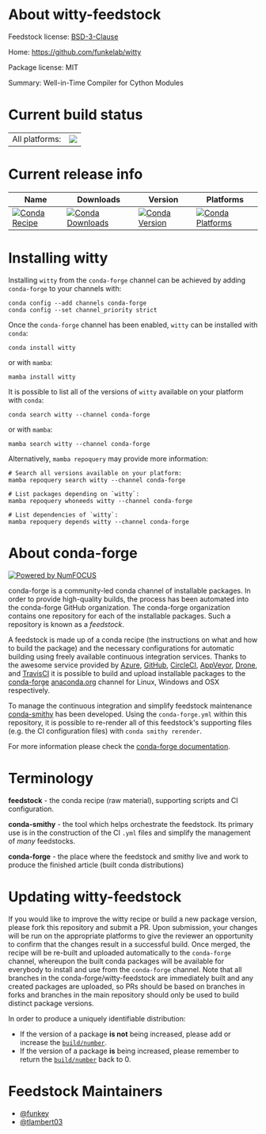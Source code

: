 About witty-feedstock
=====================

Feedstock license: [BSD-3-Clause](https://github.com/conda-forge/witty-feedstock/blob/main/LICENSE.txt)

Home: https://github.com/funkelab/witty

Package license: MIT

Summary: Well-in-Time Compiler for Cython Modules

Current build status
====================


<table><tr><td>All platforms:</td>
    <td>
      <a href="https://dev.azure.com/conda-forge/feedstock-builds/_build/latest?definitionId=26203&branchName=main">
        <img src="https://dev.azure.com/conda-forge/feedstock-builds/_apis/build/status/witty-feedstock?branchName=main">
      </a>
    </td>
  </tr>
</table>

Current release info
====================

| Name | Downloads | Version | Platforms |
| --- | --- | --- | --- |
| [![Conda Recipe](https://img.shields.io/badge/recipe-witty-green.svg)](https://anaconda.org/conda-forge/witty) | [![Conda Downloads](https://img.shields.io/conda/dn/conda-forge/witty.svg)](https://anaconda.org/conda-forge/witty) | [![Conda Version](https://img.shields.io/conda/vn/conda-forge/witty.svg)](https://anaconda.org/conda-forge/witty) | [![Conda Platforms](https://img.shields.io/conda/pn/conda-forge/witty.svg)](https://anaconda.org/conda-forge/witty) |

Installing witty
================

Installing `witty` from the `conda-forge` channel can be achieved by adding `conda-forge` to your channels with:

```
conda config --add channels conda-forge
conda config --set channel_priority strict
```

Once the `conda-forge` channel has been enabled, `witty` can be installed with `conda`:

```
conda install witty
```

or with `mamba`:

```
mamba install witty
```

It is possible to list all of the versions of `witty` available on your platform with `conda`:

```
conda search witty --channel conda-forge
```

or with `mamba`:

```
mamba search witty --channel conda-forge
```

Alternatively, `mamba repoquery` may provide more information:

```
# Search all versions available on your platform:
mamba repoquery search witty --channel conda-forge

# List packages depending on `witty`:
mamba repoquery whoneeds witty --channel conda-forge

# List dependencies of `witty`:
mamba repoquery depends witty --channel conda-forge
```


About conda-forge
=================

[![Powered by
NumFOCUS](https://img.shields.io/badge/powered%20by-NumFOCUS-orange.svg?style=flat&colorA=E1523D&colorB=007D8A)](https://numfocus.org)

conda-forge is a community-led conda channel of installable packages.
In order to provide high-quality builds, the process has been automated into the
conda-forge GitHub organization. The conda-forge organization contains one repository
for each of the installable packages. Such a repository is known as a *feedstock*.

A feedstock is made up of a conda recipe (the instructions on what and how to build
the package) and the necessary configurations for automatic building using freely
available continuous integration services. Thanks to the awesome service provided by
[Azure](https://azure.microsoft.com/en-us/services/devops/), [GitHub](https://github.com/),
[CircleCI](https://circleci.com/), [AppVeyor](https://www.appveyor.com/),
[Drone](https://cloud.drone.io/welcome), and [TravisCI](https://travis-ci.com/)
it is possible to build and upload installable packages to the
[conda-forge](https://anaconda.org/conda-forge) [anaconda.org](https://anaconda.org/)
channel for Linux, Windows and OSX respectively.

To manage the continuous integration and simplify feedstock maintenance
[conda-smithy](https://github.com/conda-forge/conda-smithy) has been developed.
Using the ``conda-forge.yml`` within this repository, it is possible to re-render all of
this feedstock's supporting files (e.g. the CI configuration files) with ``conda smithy rerender``.

For more information please check the [conda-forge documentation](https://conda-forge.org/docs/).

Terminology
===========

**feedstock** - the conda recipe (raw material), supporting scripts and CI configuration.

**conda-smithy** - the tool which helps orchestrate the feedstock.
                   Its primary use is in the construction of the CI ``.yml`` files
                   and simplify the management of *many* feedstocks.

**conda-forge** - the place where the feedstock and smithy live and work to
                  produce the finished article (built conda distributions)


Updating witty-feedstock
========================

If you would like to improve the witty recipe or build a new
package version, please fork this repository and submit a PR. Upon submission,
your changes will be run on the appropriate platforms to give the reviewer an
opportunity to confirm that the changes result in a successful build. Once
merged, the recipe will be re-built and uploaded automatically to the
`conda-forge` channel, whereupon the built conda packages will be available for
everybody to install and use from the `conda-forge` channel.
Note that all branches in the conda-forge/witty-feedstock are
immediately built and any created packages are uploaded, so PRs should be based
on branches in forks and branches in the main repository should only be used to
build distinct package versions.

In order to produce a uniquely identifiable distribution:
 * If the version of a package **is not** being increased, please add or increase
   the [``build/number``](https://docs.conda.io/projects/conda-build/en/latest/resources/define-metadata.html#build-number-and-string).
 * If the version of a package **is** being increased, please remember to return
   the [``build/number``](https://docs.conda.io/projects/conda-build/en/latest/resources/define-metadata.html#build-number-and-string)
   back to 0.

Feedstock Maintainers
=====================

* [@funkey](https://github.com/funkey/)
* [@tlambert03](https://github.com/tlambert03/)

